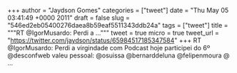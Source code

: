 
+++
author = "Jaydson Gomes"
categories = ["tweet"]
date = "Thu May 05 03:41:49 +0000 2011"
draft = false
slug = "546ed2eb05400276daea8b59eaf5511343ddb24a"
tags = ["tweet"]
title = """RT @IgorMusardo: Perdi a ..."""
tweet = true
micro = true
tweet_url = "https://twitter.com/jaydson/status/65984517185347584"
+++
RT @IgorMusardo: Perdi a virgindade com Podcast hoje participei do 6º @desconfweb valeu pessoal: @osuissa @bernarddeluna @felipenmoura @ ...
